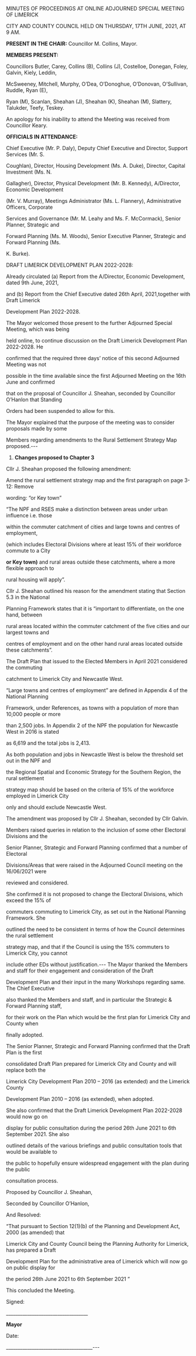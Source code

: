 MINUTES OF PROCEEDINGS AT ONLINE ADJOURNED SPECIAL MEETING OF LIMERICK

CITY AND COUNTY COUNCIL HELD ON THURSDAY, 17TH JUNE, 2021, AT 9 AM.

**PRESENT IN THE CHAIR:** Councillor M. Collins, Mayor.

**MEMBERS PRESENT:**

Councillors Butler, Carey, Collins (B), Collins (J), Costelloe, Donegan, Foley, Galvin, Kiely, Leddin,

McSweeney, Mitchell, Murphy, O’Dea, O’Donoghue, O’Donovan, O’Sullivan, Ruddle, Ryan (E),

Ryan (M), Scanlan, Sheahan (J), Sheahan (K), Sheahan (M), Slattery, Talukder, Teefy, Teskey.

An apology for his inability to attend the Meeting was received from Councillor Keary.

**OFFICIALS IN ATTENDANCE:**

Chief Executive (Mr. P. Daly), Deputy Chief Executive and Director, Support Services (Mr. S.

Coughlan), Director, Housing Development (Ms. A. Duke), Director, Capital Investment (Ms. N.

Gallagher), Director, Physical Development (Mr. B. Kennedy), A/Director, Economic Development

(Mr. V. Murray), Meetings Administrator (Ms. L. Flannery), Administrative Officers, Corporate

Services and Governance (Mr. M. Leahy and Ms. F. McCormack), Senior Planner, Strategic and

Forward Planning (Ms. M. Woods), Senior Executive Planner, Strategic and Forward Planning (Ms.

K. Burke).

DRAFT LIMERICK DEVELOPMENT PLAN 2022-2028:

Already circulated (a) Report from the A/Director, Economic Development, dated 9th June, 2021,

and (b) Report from the Chief Executive dated 26th April, 2021,together with Draft Limerick

Development Plan 2022-2028.

The Mayor welcomed those present to the further Adjourned Special Meeting, which was being

held online, to continue discussion on the Draft Limerick Development Plan 2022-2028. He

confirmed that the required three days’ notice of this second Adjourned Meeting was not

possible in the time available since the first Adjourned Meeting on the 16th June and confirmed

that on the proposal of Councillor J. Sheahan, seconded by Councillor O’Hanlon that Standing

Orders had been suspended to allow for this.

The Mayor explained that the purpose of the meeting was to consider proposals made by some

Members regarding amendments to the Rural Settlement Strategy Map proposed.---
1. **Changes proposed to Chapter 3**

Cllr J. Sheahan proposed the following amendment:

Amend the rural settlement strategy map and the first paragraph on page 3-12: Remove

wording: “or Key town”

“The NPF and RSES make a distinction between areas under urban influence i.e. those

within the commuter catchment of cities and large towns and centres of employment,

(which includes Electoral Divisions where at least 15% of their workforce commute to a City

**or Key town)** and rural areas outside these catchments, where a more flexible approach to

rural housing will apply”.

Cllr J. Sheahan outlined his reason for the amendment stating that Section 5.3 in the National

Planning Framework states that it is “important to differentiate, on the one hand, between

rural areas located within the commuter catchment of the five cities and our largest towns and

centres of employment and on the other hand rural areas located outside these catchments”.

The Draft Plan that issued to the Elected Members in April 2021 considered the commuting

catchment to Limerick City and Newcastle West.

“Large towns and centres of employment” are defined in Appendix 4 of the National Planning

Framework, under References, as towns with a population of more than 10,000 people or more

than 2,500 jobs. In Appendix 2 of the NPF the population for Newcastle West in 2016 is stated

as 6,619 and the total jobs is 2,413.

As both population and jobs in Newcastle West is below the threshold set out in the NPF and

the Regional Spatial and Economic Strategy for the Southern Region, the rural settlement

strategy map should be based on the criteria of 15% of the workforce employed in Limerick City

only and should exclude Newcastle West.

The amendment was proposed by Cllr J. Sheahan, seconded by Cllr Galvin.

Members raised queries in relation to the inclusion of some other Electoral Divisions and the

Senior Planner, Strategic and Forward Planning confirmed that a number of Electoral

Divisions/Areas that were raised in the Adjourned Council meeting on the 16/06/2021 were

reviewed and considered.

She confirmed it is not proposed to change the Electoral Divisions, which exceed the 15% of

commuters commuting to Limerick City, as set out in the National Planning Framework. She

outlined the need to be consistent in terms of how the Council determines the rural settlement

strategy map, and that if the Council is using the 15% commuters to Limerick City, you cannot

include other EDs without justification.---
The Mayor thanked the Members and staff for their engagement and consideration of the Draft

Development Plan and their input in the many Workshops regarding same. The Chief Executive

also thanked the Members and staff, and in particular the Strategic & Forward Planning staff,

for their work on the Plan which would be the first plan for Limerick City and County when

finally adopted.

The Senior Planner, Strategic and Forward Planning confirmed that the Draft Plan is the first

consolidated Draft Plan prepared for Limerick City and County and will replace both the

Limerick City Development Plan 2010 – 2016 (as extended) and the Limerick County

Development Plan 2010 – 2016 (as extended), when adopted.

She also confirmed that the Draft Limerick Development Plan 2022-2028 would now go on

display for public consultation during the period 26th June 2021 to 6th September 2021. She also

outlined details of the various briefings and public consultation tools that would be available to

the public to hopefully ensure widespread engagement with the plan during the public

consultation process.

Proposed by Councillor J. Sheahan,

Seconded by Councillor O’Hanlon,

And Resolved:

“That pursuant to Section 12(1)(b) of the Planning and Development Act, 2000 (as amended) that

Limerick City and County Council being the Planning Authority for Limerick, has prepared a Draft

Development Plan for the administrative area of Limerick which will now go on public display for

the period 26th June 2021 to 6th September 2021 ”

This concluded the Meeting.

Signed:

\_\_\_\_\_\_\_\_\_\_\_\_\_\_\_\_\_\_\_\_\_\_\_\_\_\_\_\_\_\_\_\_\_\_\_

**Mayor**

Date:

\_\_\_\_\_\_\_\_\_\_\_\_\_\_\_\_\_\_\_\_\_\_\_\_\_\_\_\_\_\_\_\_\_\_\_\_\_---

